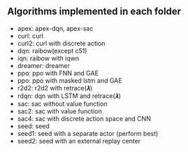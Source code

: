 ## Algorithms implemented in each folder

- apex: apex-dqn, apex-sac
- curl: curl
- curl2: curl with discrete action
- dqn: raibow(except c51)
- iqn: raibow with iqwn
- dreamer: dreamer
- ppo: ppo with FNN and GAE
- ppo: ppo with masked lstm and GAE
- r2d2: r2d2 with retrace(𝝀)
- rdqn: dqn with LSTM and retrace(𝝀)
- sac: sac without value function
- sac2: sac with value function
- sac4: sac with discrete action space and CNN 
- seed: seed
- seed1: seed with a separate actor (perform best)
- seed2: seed with an external replay center